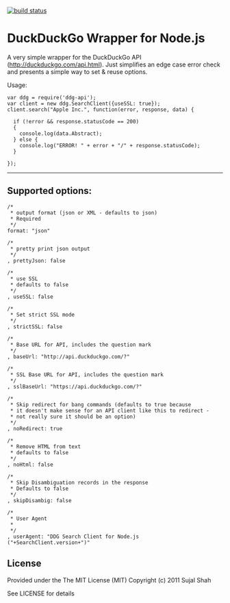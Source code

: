 [![build status](https://secure.travis-ci.org/VarioLabs/ddg-api.js.png)](http://travis-ci.org/VarioLabs/ddg-api.js)
# DuckDuckGo Wrapper for Node.js

A very simple wrapper for the DuckDuckGo API (http://duckduckgo.com/api.html). Just simplifies an edge case error check and presents a simple way to set & reuse options.

Usage: 

    var ddg = require('ddg-api');
    var client = new ddg.SearchClient({useSSL: true});
    client.search("Apple Inc.", function(error, response, data) {

      if (!error && response.statusCode == 200)
      {
        console.log(data.Abstract);
      } else {
        console.log("ERROR! " + error + "/" + response.statusCode);
      }

    });
    
----

## Supported options:

    /*
     * output format (json or XML - defaults to json)
     * Required
     */
    format: "json"
    
    /*
     * pretty print json output
     */
    , prettyJson: false
    
    /*
     * use SSL
     * defaults to false
     */
    , useSSL: false
    
    /*
     * Set strict SSL mode
     */
    , strictSSL: false

    /*
     * Base URL for API, includes the question mark
     */
    , baseUrl: "http://api.duckduckgo.com/?"
    
    /*
     * SSL Base URL for API, includes the question mark
     */
    , sslBaseUrl: "https://api.duckduckgo.com/?"

    /*
     * Skip redirect for bang commands (defaults to true because 
     * it doesn't make sense for an API client like this to redirect - 
     * not really sure it should be an option)
     */
    , noRedirect: true

    /*
     * Remove HTML from text
     * defaults to false
     */
    , noHtml: false

    /*
     * Skip Disambiguation records in the response
     * Defaults to false
     */
    , skipDisambig: false
    
    /*
     * User Agent
     *
     */
    , userAgent: "DDG Search Client for Node.js ("+SearchClient.version+")"
    
## License

Provided under the The MIT License (MIT)
Copyright (c) 2011 Sujal Shah

See LICENSE for details
